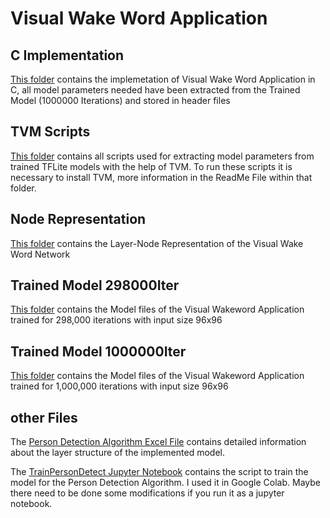 # Visual Wake Word Application

## C Implementation

[This folder](CImplementation) contains the implemetation of Visual Wake Word Application in C, all model parameters needed have been extracted from the Trained Model (1000000 Iterations) and stored in header files

## TVM Scripts

[This folder](TVMScripts) contains all scripts used for extracting model parameters from trained TFLite models with the help of TVM. To run these scripts it is necessary to install TVM, more information in the ReadMe File within that folder.

## Node Representation

[This folder](NodeRepresentation) contains the Layer-Node Representation of the Visual Wake Word Network

## Trained Model 298000Iter

[This folder](Trained-Model-298000Iter) contains the Model files of the Visual Wakeword Application trained for 298,000 iterations with input size 96x96

## Trained Model 1000000Iter

 [This folder](Trained-Model-1000000Iter) contains the Model files of the Visual Wakeword Application trained for 1,000,000 iterations with input size 96x96


## other Files

The [Person Detection Algorithm Excel File](Person_Detection_Algorithm.xlsx) contains detailed information about the layer structure of the implemented model.

The [TrainPersonDetect Jupyter Notebook](TrainPersonDetect.ipynb) contains the script to train the model for the Person Detection Algorithm. I used it in Google Colab. Maybe there need to be done some modifications if you run it as a jupyter notebook.

